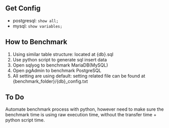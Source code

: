 ## Get Config
- postgresql: `show all;`
- mysql: `show variables;`

## How to Benchmark
1. Using similar table structure: located at {db}.sql
2. Use python script to generate sql insert data
3. Open sqlyog to benchmark MariaDB(MySQL)
4. Open pgAdmin to benchmark PostgreSQL
5. All setting are using default: setting related file can be found at {benchmark_folder}/{db}_config.txt

## To Do
Automate benchmark process with python, however need to make sure the benchmark time is using raw execution time, without the transfer time + python script time.
